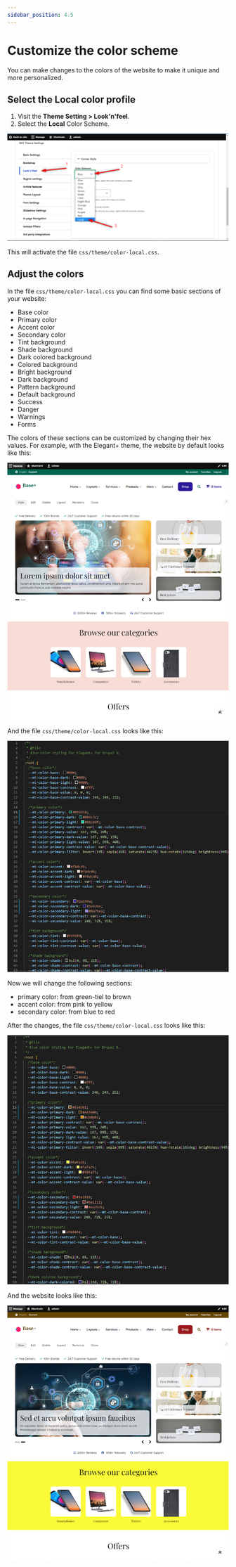 ```yaml
---
sidebar_position: 4.5
---
```


# Customize the color scheme

You can make changes to the colors of the website to make it unique and more personalized.

## Select the Local color profile

1. Visit the **Theme Setting > Look'n'feel**.
2. Select the **Local** Color Scheme.

![color-local-selection](../img/color-local-selection.png)

This will activate the file `css/theme/color-local.css`.

## Adjust the colors

In the file `css/theme/color-local.css` you can find some basic sections of your website:
- Base color
- Primary color
- Accent color
- Secondary color
- Tint background
- Shade background
- Dark colored background
- Colored background
- Bright background
- Dark background
- Pattern background
- Default background
- Success
- Danger
- Warnings
- Forms

The colors of these sections can be customized by changing their hex values. For example, with the Elegant+ theme, the website by default looks like this:

![color-local-before](../img/color-local-before.png)

And the file `css/theme/color-local.css` looks like this:

![color-local-code-before](../img/color-local-code-before.png)

Now we will change the following sections:
- primary color: from green-tiel to brown
- accent color: from pink to yellow
- secondary color: from blue to red

After the changes, the file `css/theme/color-local.css` looks like this:

![color-local-example-code](../img/color-local-code-result.png)

And the website looks like this:

![color-local-example-result](../img/color-local-example-result.png)